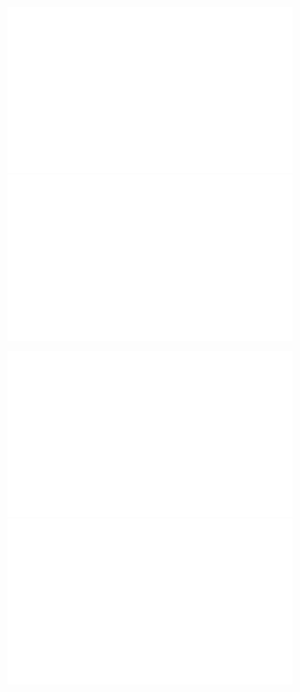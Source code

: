 ![](https://raw.githubusercontent.com/zetas/github-stats/main/generated/overview.svg#gh-dark-mode-only)
![](https://raw.githubusercontent.com/zetas/github-stats/main/generated/overview.svg#gh-light-mode-only)

![](https://raw.githubusercontent.com/zetas/github-stats/main/generated/languages.svg#gh-dark-mode-only)
![](https://raw.githubusercontent.com/zetas/github-stats/main/generated/languages.svg#gh-light-mode-only)
